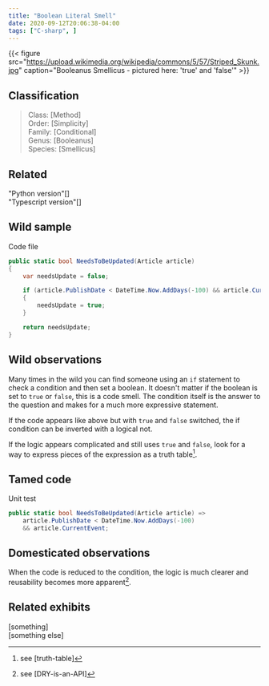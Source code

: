 ```yaml
---
title: "Boolean Literal Smell"
date: 2020-09-12T20:06:38-04:00
tags: ["C-sharp", ]
---
```


{{< figure src="https://upload.wikimedia.org/wikipedia/commons/5/57/Striped_Skunk.jpg" caption="Booleanus Smellicus - pictured here: 'true' and 'false'" >}}

## Classification
> Class: [Method]  
> Order: [Simplicity]  
> Family: [Conditional]  
> Genus: [Booleanus]  
> Species: [Smellicus]  

## Related
"Python version"[]  
"Typescript version"[]  

## Wild sample

Code file
```c#
public static bool NeedsToBeUpdated(Article article)
{
	var needsUpdate = false;

	if (article.PublishDate < DateTime.Now.AddDays(-100) && article.CurrentEvent)
	{
		needsUpdate = true;
	}

	return needsUpdate;
}
```

## Wild observations

Many times in the wild you can find someone using an `if` statement to check a condition and then set a boolean. It doesn't matter if the boolean is set to `true` or `false`, this is a code smell. The condition itself is the answer to the question and makes for a much more expressive statement.

If the code appears like above but with `true` and `false` switched, the if condition can be inverted with a logical not.

If the logic appears complicated and still uses `true` and `false`, look for a way to express pieces of the expression as a truth table[^1].

[^1]: see [truth-table]

## Tamed code

Unit test
```c#
public static bool NeedsToBeUpdated(Article article) =>
	article.PublishDate < DateTime.Now.AddDays(-100) 
	&& article.CurrentEvent;
```

## Domesticated observations

When the code is reduced to the condition, the logic is much clearer and reusability becomes more apparent[^2].

[^2]: see [DRY-is-an-API]


## Related exhibits

[something]  
[something else]  